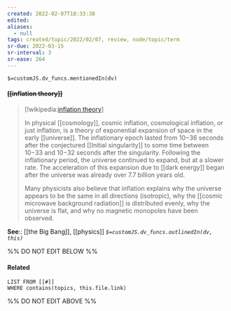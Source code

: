```yaml
---
created: 2022-02-07T18:33:38 
edited: 
aliases:
  - null
tags: created/topic/2022/02/07, review, node/topic/term
sr-due: 2022-03-15
sr-interval: 3
sr-ease: 264
---
```

`$=customJS.dv_funcs.mentionedIn(dv)`

#### <s class="topic-title">[[inflation theory]]</s> 

> [!wikipedia:[inflation theory](https://en.wikipedia.org/wiki/Inflation%20(cosmology))]
> 
> In physical [[cosmology]], cosmic inflation, cosmological inflation, or just inflation, is a theory of exponential expansion of space in the early [[universe]]. The inflationary epoch lasted from 10−36 seconds after the conjectured [[Initial singularity]] to some time between 10−33 and 10−32 seconds after the singularity. Following the inflationary period, the universe continued to expand, but at a slower rate. The acceleration of this expansion due to [[dark energy]] began after the universe was already over 7.7 billion years old.
> 
> Many physicists also believe that inflation explains why the universe appears to be the same in all directions (isotropic), why the [[cosmic microwave background radiation]] is distributed evenly, why the universe is flat, and why no magnetic monopoles have been observed.

**See**:: [[the Big Bang]], [[physics]]
*`$=customJS.dv_funcs.outlinedIn(dv, this)`*

%% DO NOT EDIT BELOW %%

#### Related 

```dataview
LIST FROM [[#]]
WHERE contains(topics, this.file.link)
```
%% DO NOT EDIT ABOVE %%
